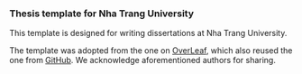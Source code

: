 ### Thesis template for Nha Trang University

This template is designed for writing dissertations at Nha Trang University.

The template was adopted from the one on [OverLeaf](https://www.overleaf.com/project/62986f62b65db6f03abab3b8),
which also reused the one from [GitHub](https://github.com/thanhhungqb/thesis-template).
We acknowledge aforementioned authors for sharing.



